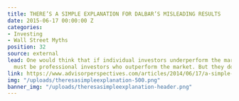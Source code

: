 ```yaml
---
title: THERE’S A SIMPLE EXPLANATION FOR DALBAR’S MISLEADING RESULTS
date: 2015-06-17 00:00:00 Z
categories:
- Investing
- Wall Street Myths
position: 32
source: external
lead: One would think that if individual investors underperform the market, then it
  must be professional investors who outperform the market. But they don’t.
link: https://www.advisorperspectives.com/articles/2014/06/17/a-simple-explanation-for-dalbar-s-misleading-results
img: "/uploads/theresasimpleexplanation-500.png"
banner_img: "/uploads/theresasimpleexplanation-header.png"
---
```


